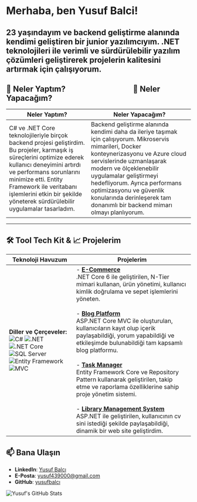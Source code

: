 # Merhaba, ben Yusuf Balci!  
23 yaşındayım ve backend geliştirme alanında kendimi geliştiren bir junior yazılımcıyım. .NET teknolojileri ile verimli ve sürdürülebilir yazılım çözümleri geliştirerek projelerin kalitesini artırmak için çalışıyorum.  
---
## 🚀 Neler Yaptım? &nbsp; &nbsp; &nbsp; &nbsp; &nbsp; &nbsp; &nbsp; &nbsp; &nbsp;  &nbsp; &nbsp;  &nbsp; &nbsp; &nbsp; &nbsp; &nbsp;  &nbsp; &nbsp; 🌱 Neler Yapacağım?
| **Neler Yaptım?** | **Neler Yapacağım?** |
|-------------------|----------------------|
| C# ve .NET Core teknolojileriyle birçok backend projesi geliştirdim. Bu projeler, karmaşık iş süreçlerini optimize ederek kullanıcı deneyimini artırdı ve performans sorunlarını minimize etti. Entity Framework ile veritabanı işlemlerini etkin bir şekilde yöneterek  sürdürülebilir uygulamalar tasarladım. | Backend geliştirme alanında kendimi daha da ileriye taşımak için çalışıyorum. Mikroservis mimarileri, Docker konteynerizasyonu ve Azure cloud servislerinde uzmanlaşarak modern ve ölçeklenebilir uygulamalar geliştirmeyi hedefliyorum. Ayrıca performans optimizasyonu ve güvenlik konularında derinleşerek tam donanımlı bir backend mimarı olmayı planlıyorum. |
---
## 🛠️ Tool Tech Kit & 📈 Projelerim
| **Teknoloji Havuzum** | **Projelerim** |
|-------------------|----------------|
| **Diller ve Çerçeveler:** <br> ![C#](https://img.shields.io/badge/C%23-239120?style=for-the-badge&logo=c-sharp&logoColor=white) ![.NET](https://img.shields.io/badge/.NET-512BD4?style=for-the-badge&logo=dotnet&logoColor=white) ![.NET Core](https://img.shields.io/badge/.NET%20Core-512BD4?style=for-the-badge&logo=dotnet&logoColor=white) ![SQL Server](https://img.shields.io/badge/SQL%20Server-CC2927?style=for-the-badge&logo=microsoft-sql-server&logoColor=white) ![Entity Framework](https://img.shields.io/badge/Entity%20Framework-512BD4?style=for-the-badge&logo=.net&logoColor=white) ![MVC](https://img.shields.io/badge/MVC-5C2D91?style=for-the-badge&logo=.net&logoColor=white) | - **[E-Commerce ](https://github.com/yusufbalci/ECommerceAPI)** <br> .NET Core 6 ile geliştirilen, N-Tier mimari kullanan, ürün yönetimi, kullanıcı kimlik doğrulama ve sepet işlemlerini yöneten. <br><br> - **[Blog Platform](https://github.com/yusufbalci/BlogPlatform)** <br> ASP.NET Core MVC ile oluşturulan, kullanıcıların kayıt olup içerik paylaşabildiği, yorum yapabildiği ve etkileşimde bulunabildiği tam kapsamlı blog platformu. <br><br> - **[Task Manager](https://github.com/yusufbalci/TaskManager)** <br> Entity Framework Core ve Repository Pattern kullanarak geliştirilen,  takip etme ve raporlama özelliklerine sahip  proje yönetim sistemi. <br><br> - **[Library Management System](https://github.com/yusufbalci/LibrarySystem)** <br> ASP.NET  ile geliştirilen, kullanıcının cv sini istediği şekilde paylaşabildiği, dinamik bir web site geliştirdim. |
## 📫 Bana Ulaşın  
- **LinkedIn**: [Yusuf Balcı](https://www.linkedin.com/in/yusuf-balcı-441856297)  
- **E-Posta**: yusuf439000@gmail.com
- **GitHub**: [yusufbalcı](https://github.com/yusufbalcidev)

![Yusuf's GitHub Stats](https://github-readme-stats.vercel.app/api?username=yusufbalci&show_icons=true&theme=radical)
